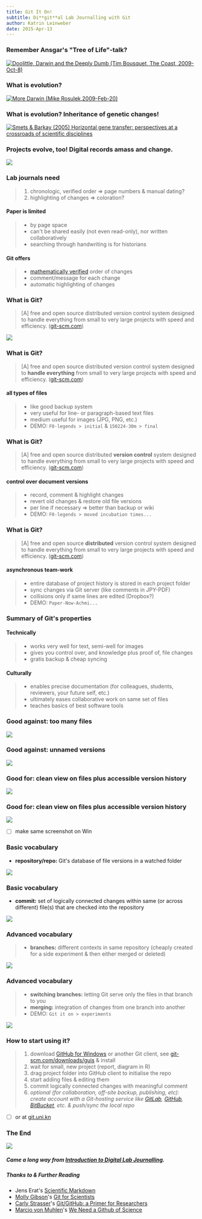```yaml
---
title: Git It On!
subtitle: Di**git**al Lab Journalling with Git
author: Katrin Leinweber
date: 2015-Apr-13
---
```


### Remember Ansgar's "Tree of Life"-talk?

[![](images/doolittle-tree.jpg "Doolittle, Darwin and the Deeply Dumb (Tim Bousquet, The Coast, 2009-Oct-8)")](http://www.thecoast.ca/halifax/doolittle-darwin-and-the-deeply-dumb/Content?oid=1320808)

### What is evolution?

[![](images/change-we-can-believe-in.jpg "More Darwin (Mike Rosulek,2009-Feb-20)")](http://www.mikero.com/misc/darwin/)

### What is evolution? Inheritance of genetic changes!

[![](images/Horizontal-gene-transfer-ori.jpg "Smets & Barkay (2005) Horizontal gene transfer: perspectives at a crossroads of scientific disciplines")](http://www.nature.com/nrmicro/journal/v3/n9/fig_tab/nrmicro1253_F1.html)

### Projects evolve, too! Digital records amass and change.

![](images/Horizontal-info-transfer.png)

### Lab journals need

> 1. chronologic, verified order => page numbers & manual dating?
> 1. highlighting of changes => coloration?

#### Paper is limited

> - by page space
> - can't be shared easily (not even read-only), nor written collaboratively
> - searching through handwriting is for historians

#### Git offers

> - [mathematically verified](http://git-scm.com/book/en/v2/Getting-Started-Git-Basics#Git-Has-Integrity) order of changes
> - comment/message for each change
> - automatic highlighting of changes

### What is Git?

> [A] free and open source distributed version control system designed to handle everything from small to very large projects with speed and efficiency. ([git-scm.com](http://git-scm.com/))

![](images/git-logo.png)

### What is Git?

> [A] free and open source distributed version control system designed to **handle everything** from small to very large projects with speed and efficiency. ([git-scm.com](http://git-scm.com/))

#### all types of files

> - like good backup system
> - very useful for line- or paragraph-based text files
> - medium useful for images (JPG, PNG, etc.)
> - DEMO: `F0-legends > initial` & `150224-30m > final`

### What is Git?

> [A] free and open source distributed **version control** system designed to handle everything from small to very large projects with speed and efficiency. ([git-scm.com](http://git-scm.com/))

#### control over document versions

> - record, comment & highlight changes
> - revert old changes & restore old file versions
> - per line if necessary => better than backup or wiki
> - DEMO: `F0-legends > moved incubation times...` 

### What is Git?

> [A] free and open source **distributed** version control system designed to handle everything from small to very large projects with speed and efficiency. ([git-scm.com](http://git-scm.com/))

#### asynchronous team-work

> - entire database of project history is stored in each project folder
> - sync changes via Git server (like comments in JPY-PDF)
> - collisions only if same lines are edited (Dropbox?)
> - DEMO: `Paper-Now-Achmi...`

### Summary of Git's properties

#### Technically

> - works very well for text, semi-well for images
> - gives you control over, and knowledge plus proof of, file changes
> - gratis backup & cheap syncing

#### Culturally

> - enables precise documentation (for colleagues, students, reviewers, your future self, etc.)
> - ultimately eases collaborative work on same set of files
> - teaches basics of best software tools

### Good against: too many files

![](images/versions-win-explorer.png)

### Good against: unnamed versions

![](images/versions-crashplan.png)

### Good for: clean view on files plus accessible version history 

![](images/files-in-explorer.png)

### Good for: clean view on files plus accessible version history 

![](images/file-changes-in-GitHub.png)

- [ ] make same screenshot on Win

### Basic vocabulary

- **repository/repo:** Git's database of file versions in a watched folder

![](images/repo-folder.png)

### Basic vocabulary

- **commit:** set of logically connected changes within same (or across different) file(s) that are checked into the repository

![](images/logical-commit-across-files.png)

### Advanced vocabulary

> - **branches:** different contexts in same repository (cheaply created for a side experiment & then either merged or deleted)

![](images/Horizontal-info-transfer.png)

### Advanced vocabulary

> - **switching branches:** letting Git serve only the files in that branch to you
> - **merging:** integration of changes from one branch into another
> - DEMO: `Git it on > experiments`

![](images/git-branching.png)

### How to start using it?

> 1. download [GitHub for Windows](https://windows.github.com/) or another Git client, see [git-scm.com/downloads/guis](http://git-scm.com/download/gui/win) & install
> 1. wait for small, new project (report, diagram in R)
> 1. drag project folder into GitHub client to initialise the repo
> 1. start adding files & editing them
> 1. commit logically connected changes with meaningful comment
> 1. *optional (for collaboration, off-site backup, publishing, etc): create account with a Git-hosting service like [GitLab](https://gitlab.com/users/sign_in), [GitHub](https://github.com/join), [BitBucket](https://bitbucket.org/account/signup/), etc. & push/sync the local repo*

- [ ] or at [git.uni.kn](https://git.uni-konstanz.de/users/sign_in)

### The End

![](images/keep-calm-and-git-it-on.png)

##### Came a long way from [Introduction to Digital Lab Journalling](http://prezi.com/p_se6nkre49m/digital-lab-journalling-intro/).

##### Thanks to & Further Reading

- Jens Erat's [Scientific Markdown](https://github.com/JensErat/scientific-markdown)
- [Molly Gibson](https://github.com/mollygibson)'s [Git for Scientists](https://mollygibson.github.io/2014-08-11-wustl/lessons/git-notebook/git-for-scientists.slides.html)
- [Carly Strasser](http://carlystrasser.net/)'s [Git/GitHub: a Primer for Researchers](http://datapub.cdlib.org/2014/05/05/github-a-primer-for-researchers/)
- [Marcio von Muhlen](https://twitter.com/marciovm)'s [We Need a Github of Science](http://marciovm.com/i-want-a-github-of-science/)
